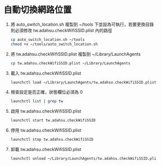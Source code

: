 # 自動切換網路位置

1. 將 auto_switch_location.sh 複製到 ~/tools 下並設為可執行，若要更換目錄則必須修改 tw.adahsu.checkWifiSSID.plist 內的路徑 
    ```bash
    cp auto_switch_location.sh ~/tools
    chmod +x ~/tools/auto_switch_location.sh
    ```
2. 將 tw.adahsu.checkWifiSSID.plist 複製到 ~/Library/LaunchAgents
    ```bash
    cp tw.adahsu.checkWifiSSID.plist ~/Library/LaunchAgents
    ```
3. 載入 tw.adahsu.checkWifiSSID.plist
    ```bash
    launchctl load ~/Library/LaunchAgents/tw.adahsu.checkWifiSSID.plist
    ```
4. 檢查設定是否正確，狀態欄位必須為 0
    ```bash
    launchctl list | grep tw
    ```
5. 啟用 tw.adahsu.checkWifiSSID.plist
    ```bash
    launchctl start tw.adahsu.checkWifiSSID
    ```
6. 停用 tw.adahsu.checkWifiSSID.plist
    ```bash
    launchctl stop tw.adahsu.checkWifiSSID
    ```
7. 卸載 tw.adahsu.checkWifiSSID.plist
    ```bash
    launchctl unload ~/Library/LaunchAgents/tw.adahsu.checkWifiSSID.plist
    ```